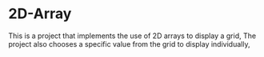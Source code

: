 # 2D-Array
This is a project that implements the use of 2D arrays to display a grid, 
The project also chooses a specific value from the grid to display individually,
